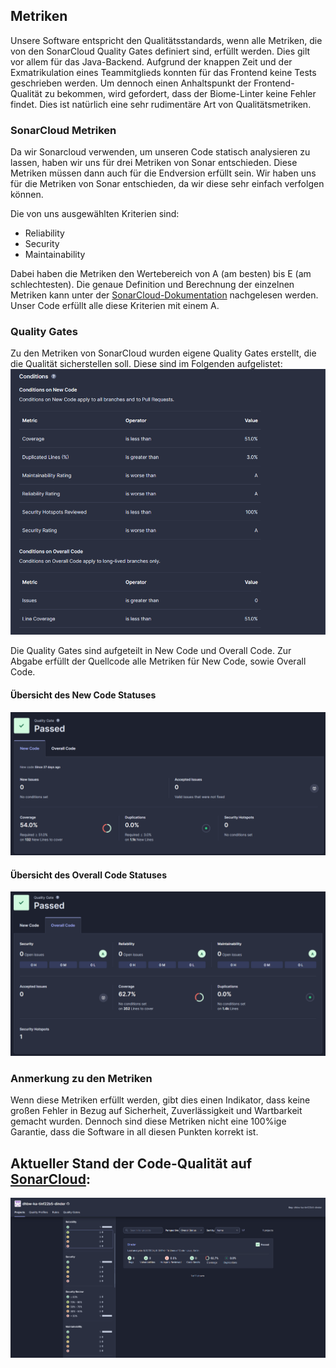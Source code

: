 ## Metriken

Unsere Software entspricht den Qualitätsstandards, wenn alle Metriken, die von den SonarCloud Quality Gates definiert sind, erfüllt werden.
Dies gilt vor allem für das Java-Backend. Aufgrund der knappen Zeit und der Exmatrikulation eines Teammitglieds konnten für das Frontend keine Tests geschrieben werden.
Um dennoch einen Anhaltspunkt der Frontend-Qualität zu bekommen, wird gefordert, dass der Biome-Linter keine Fehler findet. Dies ist natürlich eine sehr rudimentäre Art von Qualitätsmetriken.

### SonarCloud Metriken

Da wir Sonarcloud verwenden, um unseren Code statisch analysieren zu lassen, haben wir uns für drei Metriken von Sonar entschieden.
Diese Metriken müssen dann auch für die Endversion erfüllt sein. Wir haben uns für die Metriken von Sonar entschieden, da wir diese sehr einfach verfolgen können.

Die von uns ausgewählten Kriterien sind:
- Reliability
- Security
- Maintainability

Dabei haben die Metriken den Wertebereich von A (am besten) bis E (am schlechtesten).
Die genaue Definition und Berechnung der einzelnen Metriken kann unter der [SonarCloud-Dokumentation](https://docs.sonarsource.com/sonarcloud/digging-deeper/metric-definitions/) nachgelesen werden.
Unser Code erfüllt alle diese Kriterien mit einem A.

### Quality Gates

Zu den Metriken von SonarCloud wurden eigene Quality Gates erstellt, die die Qualität sicherstellen soll.
Diese sind im Folgenden aufgelistet:
![Metriken_quality-gates.png](../images/Metriken_quality-gates.png)

Die Quality Gates sind aufgeteilt in New Code und Overall Code. Zur Abgabe erfüllt der Quellcode alle Metriken für New Code, sowie Overall Code.

#### Übersicht des New Code Statuses
![Metriken_new-code.png](../images/Metriken_new-code.png)

#### Übersicht des Overall Code Statuses
![Metriken_overall-code.png](../images/Metriken_overall-code.png)


### Anmerkung zu den Metriken

Wenn diese Metriken erfüllt werden, gibt dies einen Indikator, dass keine großen Fehler in Bezug auf Sicherheit, Zuverlässigkeit und Wartbarkeit gemacht wurden.
Dennoch sind diese Metriken nicht eine 100%ige Garantie, dass die Software in all diesen Punkten korrekt ist.

## Aktueller Stand der Code-Qualität auf [SonarCloud](https://sonarcloud.io/organizations/dhbw-ka-tinf22b5-dinder/projects):
![Metriken_current-status.png](../images/Metriken_current-status.png)


